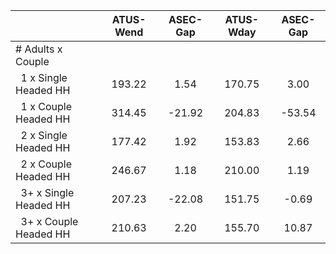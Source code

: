 
|                      |    ATUS-Wend |     ASEC-Gap |    ATUS-Wday |     ASEC-Gap |
| -------------------- | :----------: | :----------: | :----------: | :----------: |
| # Adults x Couple    |              |              |              |              |
| &nbsp;&nbsp;1 x Single Headed HH |       193.22 |         1.54 |       170.75 |         3.00 |
| &nbsp;&nbsp;1 x Couple Headed HH |       314.45 |       -21.92 |       204.83 |       -53.54 |
| &nbsp;&nbsp;2 x Single Headed HH |       177.42 |         1.92 |       153.83 |         2.66 |
| &nbsp;&nbsp;2 x Couple Headed HH |       246.67 |         1.18 |       210.00 |         1.19 |
| &nbsp;&nbsp;3+ x Single Headed HH |       207.23 |       -22.08 |       151.75 |        -0.69 |
| &nbsp;&nbsp;3+ x Couple Headed HH |       210.63 |         2.20 |       155.70 |        10.87 |

